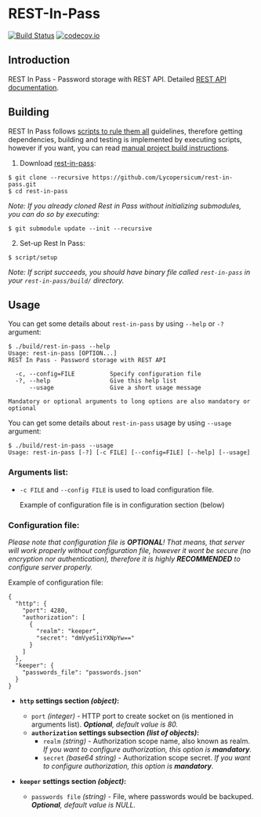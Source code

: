 # REST-In-Pass

[![Build Status](https://travis-ci.com/Lycopersicum/rest-in-pass.svg?branch=master)](https://travis-ci.com/Lycopersicum/rest-in-pass) [![codecov.io](http://codecov.io/github/Lycopersicum/rest-in-pass/coverage.svg?branch=master)](http://codecov.io/github/Lycopersicum/rest-in-pass?branch=master)

## Introduction
REST In Pass - Password storage with REST API.
Detailed [REST API documentation](./doc/REST_API.md).

## Building
REST In Pass follows [scripts to rule them all](https://github.com/github/scripts-to-rule-them-all) guidelines, therefore getting dependencies,
building and testing is implemented by executing scripts, however if you want,
you can read [manual project build instructions](./doc/MANUAL_BUILD.md).

1. Download [rest-in-pass](https://github.com/Lycopersicum/rest-in-pass):
```
$ git clone --recursive https://github.com/Lycopersicum/rest-in-pass.git
$ cd rest-in-pass
```
_Note: If you already cloned Rest in Pass without initializing submodules, you can do so by executing:_
```
$ git submodule update --init --recursive
```

2. Set-up Rest In Pass:
```
$ script/setup
```
_Note: If script succeeds, you should have binary file called `rest-in-pass` in your `rest-in-pass/build/` directory._

## Usage
You can get some details about `rest-in-pass` by using `--help` or `-?` argument:
```
$ ./build/rest-in-pass --help
Usage: rest-in-pass [OPTION...]
REST In Pass - Password storage with REST API

  -c, --config=FILE          Specify configuration file
  -?, --help                 Give this help list
      --usage                Give a short usage message

Mandatory or optional arguments to long options are also mandatory or optional
```

You can get some details about `rest-in-pass` usage by using `--usage` argument:
```
$ ./build/rest-in-pass --usage
Usage: rest-in-pass [-?] [-c FILE] [--config=FILE] [--help] [--usage]
```

### Arguments list:
- `-c FILE` and `--config FILE` is used to load configuration file.

     Example of configuration file is in configuration section (below)

### Configuration file:
_Please note that configuration file is **OPTIONAL**! That means, that server will work properly without configuration file, however it wont be secure (no encryption nor authentication), therefore it is highly **RECOMMENDED** to configure server properly._

Example of configuration file:
```
{
  "http": {
    "port": 4280,
    "authorization": [
      {
        "realm": "keeper",
        "secret": "dmVyeS1iYXNpYw=="
      }
    ]
  },
  "keeper": {
    "passwords_file": "passwords.json"
  }
}
```

- **`http` settings section _(object)_:**
  - `port` _(integer)_ - HTTP port to create socket on (is mentioned in arguments list). _**Optional**, default value is 80._
  - **`authorization` settings subsection _(list of objects)_:**
    - `realm` _(string)_ - Authorization scope name, also known as realm. _If you want to configure authorization, this option is **mandatory**._
    - `secret` _(base64 string)_ - Authorization scope secret. _If you want to configure authorization, this option is **mandatory**._

- **`keeper` settings section _(object)_:**
  - `passwords file` _(string)_ - File, where passwords would be backuped. _**Optional**, default value is NULL._


